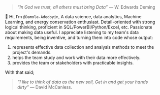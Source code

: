 > *“In God we trust, all others must bring Data”* — W. Edwards Deming

👋 Hi, I’m `@Damola-Adedoyin`, A data science, data analytics, Machine Learning, and energy conservation enthusiast. Detail-oriented with strong logical thinking, proficient in SQL/PowerBI/Python/Excel, etc. Passionate about making data useful. I appreciate listening to my team's data requirements, being inventive, and turning them into code whose output:
   1. represents effective data collection and analysis methods to meet the project's demands.
   2. helps the team study and work with their data more effectively.
   3. provides the team or stakeholders with practicable insights.
   
With that said;
> *“I like to think of data as the new soil, Get in and get your hands dirty”* — David McCanless.


<!---
Damola-Adedoyin/Damola-Adedoyin is a ✨ special ✨ repository because its `README.md` (this file) appears on your GitHub profile.
You can click the Preview link to take a look at your changes.
--->
